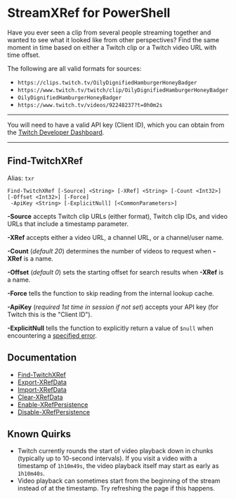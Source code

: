 # StreamXRef for PowerShell

Have you ever seen a clip from several people streaming together and wanted to see what it looked like from other perspectives? Find the same moment in time based on either a Twitch clip or a Twitch video URL with time offset.

The following are all valid formats for sources:
- `https://clips.twitch.tv/OilyDignifiedHamburgerHoneyBadger`
- `https://www.twitch.tv/twitch/clip/OilyDignifiedHamburgerHoneyBadger`
- `OilyDignifiedHamburgerHoneyBadger`
- `https://www.twitch.tv/videos/92248237?t=0h0m2s`

---

You will need to have a valid API key (Client ID), which you can obtain from the [Twitch Developer Dashboard](https://dev.twitch.tv/console/apps/).

---

## Find-TwitchXRef

Alias: `txr`

```
Find-TwitchXRef [-Source] <String> [-XRef] <String> [-Count <Int32>] [-Offset <Int32>] [-Force]
 -ApiKey <String> [-ExplicitNull] [<CommonParameters>]
```

**-Source** accepts Twitch clip URLs (either format), Twitch clip IDs, and video URLs that include a timestamp parameter.

**-XRef** accepts either a video URL, a channel URL, or a channel/user name.

**-Count** (*default 20*) determines the number of videos to request when **-XRef** is a name.

**-Offset** (*default 0*) sets the starting offset for search results when **-XRef** is a name.

**-Force** tells the function to skip reading from the internal lookup cache.

**-ApiKey** (*required 1st time in session if not set*) accepts your API key (for Twitch this is the "Client ID").

**-ExplicitNull** tells the function to explicitly return a value of `$null` when encountering a [specified error](https://github.com/awsr/PS-StreamXRef/blob/master/docs/Find-TwitchXRef.md#notes).

## Documentation

- [Find-TwitchXRef](docs/Find-TwitchXRef.md)
- [Export-XRefData](docs/Export-XRefData.md)
- [Import-XRefData](docs/Import-XRefData.md)
- [Clear-XRefData](docs/Clear-XRefData.md)
- [Enable-XRefPersistence](docs/Enable-XRefPersistence.md)
- [Disable-XRefPersistence](docs/Disable-XRefPersistence.md)

## Known Quirks

- Twitch currently rounds the start of video playback down in chunks (typically up to 10-second intervals). If you visit a video with a timestamp of `1h10m49s`, the video playback itself may start as early as `1h10m40s`.
- Video playback can sometimes start from the beginning of the stream instead of at the timestamp. Try refreshing the page if this happens.

